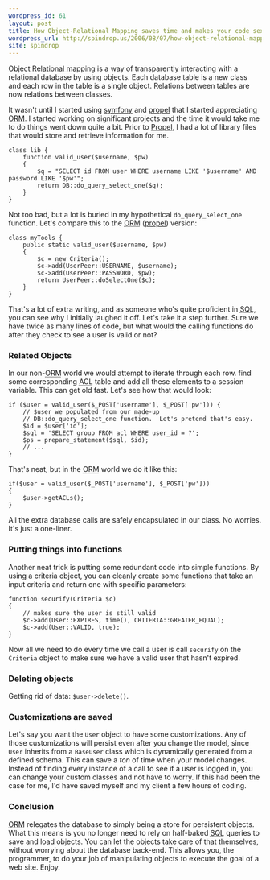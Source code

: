 ```yaml
---
wordpress_id: 61
layout: post
title: How Object-Relational Mapping saves time and makes your code sexy
wordpress_url: http://spindrop.us/2006/08/07/how-object-relational-mapping-saves-time-and-makes-your-code-sexy/
site: spindrop
---
```

[orm]: http://en.wikipedia.org/wiki/Object-relational_mapping "Object Relational Mapping on Wikipedia"
[symfony]: http://symfony-project.com/
[propel]:  http://propel.phpdb.org/
[Object Relational mapping][orm] is a way of transparently interacting with a relational database by using objects.  Each database table is a new class and each row in the table is a single object.  Relations between tables are now relations between classes.

It wasn't until I started using [symfony][] and [propel][] that I started appreciating [ORM][].  I started working on significant projects and the time it would take me to do things went down quite a bit.  Prior to [Propel][], I had a lot of library files that would store and retrieve information for me.

	class lib {
		function valid_user($username, $pw)
		{
			$q = "SELECT id FROM user WHERE username LIKE '$username' AND password LIKE '$pw'";
			return DB::do_query_select_one($q);
		}
	}

Not too bad, but a lot is buried in my hypothetical `do_query_select_one` function.  Let's compare this to the <acronym title="Object Relational Mapping">ORM</acronym> ([propel]) version:

	class myTools {
		public static valid_user($username, $pw)
		{
			$c = new Criteria();
			$c->add(UserPeer::USERNAME, $username);
			$c->add(UserPeer::PASSWORD, $pw);
			return UserPeer::doSelectOne($c);
		}
	}

That's a lot of extra writing, and as someone who's quite proficient in <acronym title="Structured Query Language">SQL</acronym>, you can see why I initially laughed it off.  <!--more--> Let's take it a step further.  Sure we have twice as many lines of code, but what would the calling functions do after they check to see a user is valid or not?

### Related Objects

In our non-<acronym title="Object Relational Mapping">ORM</acronym> world we would attempt to iterate through each row. find some corresponding <acronym title="Access Control List">ACL</acronym> table and add all these elements to a session variable.  This can get old fast.  Let's see how that would look:

	if ($user = valid_user($_POST['username'], $_POST['pw'])) {
		// $user we populated from our made-up 
		// DB::do_query_select_one function.  Let's pretend that's easy.
		$id = $user['id'];
		$sql = 'SELECT group FROM acl WHERE user_id = ?';
		$ps = prepare_statement($sql, $id);
		// ...
 	}

That's neat, but in the <acronym title="Object Relational Mapping">ORM</acronym> world we do it like this:

	if($user = valid_user($_POST['username'], $_POST['pw']))
	{
		$user->getACLs();
	}

All the extra database calls are safely encapsulated in our class.  No worries.  It's just a one-liner.

### Putting things into functions

Another neat trick is putting some redundant code into simple functions.  By using a criteria object, you can cleanly create some functions that take an input criteria and return one with specific parameters:

	function securify(Criteria $c)
	{
		// makes sure the user is still valid
		$c->add(User::EXPIRES, time(), CRITERIA::GREATER_EQUAL);
		$c->add(User::VALID, true);
	}

Now all we need to do every time we call a user is call `securify` on the `Criteria` object to make sure we have a valid user that hasn't expired.

### Deleting objects

Getting rid of data: `$user->delete()`.

### Customizations are saved

Let's say you want the `User` object to have some customizations.  Any of those customizations will persist even after you change the model, since `User` inherits from a `BaseUser` class which is dynamically generated from a defined schema.  This can save a *ton* of time when your model changes.  Instead of finding every instance of a call to see if a user is logged in, you can change your custom classes and not have to worry.  If this had been the case for me, I'd have saved myself and my client a few hours of coding.

### Conclusion

<acronym title="Object Relational Mapping">ORM</acronym> relegates the database to simply being a store for persistent objects.  What this means is you no longer need to rely on half-baked <acronym title="Structured Query Language">SQL</acronym> queries to save and load objects.  You can let the objects take care of that themselves, without worrying about the database back-end.  This allows you, the programmer, to do your job of manipulating objects to execute the goal of a web site.  Enjoy.

